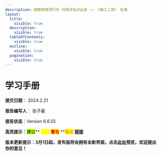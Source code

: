 ```yaml
---
description: 细推物理须行乐 何用浮名绊此身 —— 《曲江二首》 杜甫
layout:
  title:
    visible: true
  description:
    visible: true
  tableOfContents:
    visible: true
  outline:
    visible: true
  pagination:
    visible: true
---
```


# 学习手册

**提交日期**： 2024.2.21

**报告编写人**： 张子豪

**报告状态**：Version 6.6.55

**高亮提示：**<mark style="color:green;">**建议**</mark>** **<mark style="color:yellow;">**提示**</mark>** **<mark style="color:red;">**警告**</mark>** **<mark style="color:orange;">**重点**</mark> [<mark style="color:blue;">**链接**</mark>](0.-linux-commands/1.2-wen-jian-guan-li-lei-ming-ling.md#lian-jie)



**版本更新提示：3月1日起，发布版将会拥有全新界面，点击**[**此处**](https://open.gitbook.com/\~space/pf9IsLOaNy0SNtz1zmqo)**预览，欢迎提出你的意见！**
